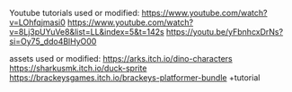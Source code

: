Youtube tutorials used or modified: 
https://www.youtube.com/watch?v=LOhfqjmasi0
https://www.youtube.com/watch?v=8Lj3pUYuVe8&list=LL&index=5&t=142s
https://youtu.be/yFbnhcxDrNs?si=Oy75_ddo4BlHyO00 

assets used or modified:
https://arks.itch.io/dino-characters
https://sharkusmk.itch.io/duck-sprite
https://brackeysgames.itch.io/brackeys-platformer-bundle +tutorial
